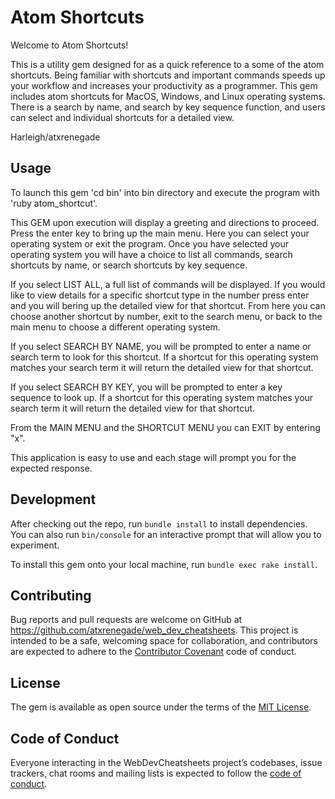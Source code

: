 # Atom Shortcuts

Welcome to Atom Shortcuts!

This is a utility gem designed for as a quick reference to a some of the atom shortcuts. Being familiar with shortcuts and important commands speeds up your workflow and increases your productivity as a programmer. This gem includes atom shortcuts for MacOS, Windows, and Linux operating systems.  There is a search by name, and search by key sequence function, and users can select and individual shortcuts for a detailed view.

Harleigh/atxrenegade

## Usage

To launch this gem 'cd bin' into bin directory and execute the program with 'ruby atom_shortcut'.

This GEM upon execution will display a greeting and directions to proceed.  Press the enter key to bring up the main menu.  Here you can select your operating system or exit the program. Once you have selected your operating system you will have a choice to list all commands, search shortcuts by name, or search shortcuts by key sequence.

If you select LIST ALL, a full list of commands will be displayed. If you would like to view details for a specific shortcut type in the number press enter and you will bering up the detailed view for that shortcut. From here you can choose another shortcut by number, exit to the search menu, or back to the main menu to choose a different operating system.

If you select SEARCH BY NAME, you will be prompted to enter a name or search term to look for this shortcut. If a shortcut for this operating system matches your search term it will return the detailed view for that shortcut.

If you select SEARCH BY KEY, you will be prompted to enter a key sequence to look up. If a shortcut for this operating system matches your search term it will return the detailed view for that shortcut.

From the MAIN MENU and the SHORTCUT MENU you can EXIT by entering "x".

This application is easy to use and each stage will prompt you for the expected response.

## Development

After checking out the repo, run `bundle install` to install dependencies. You can also run `bin/console` for an interactive prompt that will allow you to experiment.

To install this gem onto your local machine, run `bundle exec rake install`.


## Contributing

Bug reports and pull requests are welcome on GitHub at https://github.com/atxrenegade/web_dev_cheatsheets. This project is intended to be a safe, welcoming space for collaboration, and contributors are expected to adhere to the [Contributor Covenant](http://contributor-covenant.org) code of conduct.

## License

The gem is available as open source under the terms of the [MIT License](https://opensource.org/licenses/MIT).

## Code of Conduct

Everyone interacting in the WebDevCheatsheets project’s codebases, issue trackers, chat rooms and mailing lists is expected to follow the [code of conduct](https://github.com/atxrenegade/web_dev_cheatsheets/blob/master/CODE_OF_CONDUCT.md).
